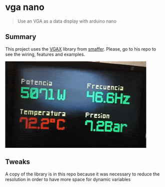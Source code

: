 # vga nano
> Use an VGA as a data display with arduino nano

## Summary
This project uses the [VGAX](https://github.com/smaffer/vgax) library from [smaffer](https://github.com/smaffer). Please, go to his repo to see the wiring, features and examples.

![alt](./bonus/demo.gif)

## Tweaks
A copy of the library is in this repo because it was necessary to reduce the resolution in order to have more space for dynamic variables
 
